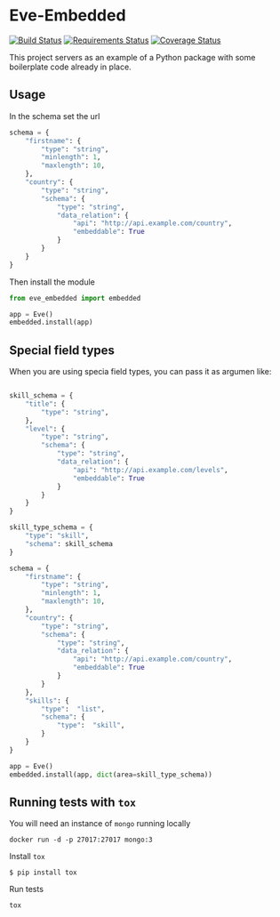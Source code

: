 Eve-Embedded
===========

[![Build Status](https://travis-ci.org/luiscoms/eve-embedded.svg?branch=master)](https://travis-ci.org/luiscoms/eve-embedded)
[![Requirements Status](https://requires.io/github/luiscoms/eve-embedded/requirements.svg?branch=master)](https://requires.io/github/luiscoms/eve-embedded/requirements/?branch=master)
[![Coverage Status](https://coveralls.io/repos/github/luiscoms/eve-embedded/badge.svg?branch=master)](https://coveralls.io/github/luiscoms/eve-embedded?branch=master)

This project servers as an example of a Python package with some boilerplate
code already in place.


Usage
----

In the schema set the url

```python
schema = {
    "firstname": {
        "type": "string",
        "minlength": 1,
        "maxlength": 10,
    },
    "country": {
        "type": "string",
        "schema": {
            "type": "string",
            "data_relation": {
                "api": "http://api.example.com/country",
                "embeddable": True
            }
        }
    }
}
```

Then install the module

```python
from eve_embedded import embedded

app = Eve()
embedded.install(app)
```


Special field types
----

When you are using specia field types, you can pass it as argumen like:

```python

skill_schema = {
    "title": {
        "type": "string",
    },
    "level": {
        "type": "string",
        "schema": {
            "type": "string",
            "data_relation": {
                "api": "http://api.example.com/levels",
                "embeddable": True
            }
        }
    }
}

skill_type_schema = {
    "type": "skill",
    "schema": skill_schema
}

schema = {
    "firstname": {
        "type": "string",
        "minlength": 1,
        "maxlength": 10,
    },
    "country": {
        "type": "string",
        "schema": {
            "type": "string",
            "data_relation": {
                "api": "http://api.example.com/country",
                "embeddable": True
            }
        }
    },
    "skills": {
        "type":  "list",
        "schema": {
            "type":  "skill",
        }
    }
}

app = Eve()
embedded.install(app, dict(area=skill_type_schema))
```

Running tests with `tox`
----

You will need an instance of `mongo` running locally

    docker run -d -p 27017:27017 mongo:3

Install `tox`
```
$ pip install tox
```

Run tests

```
tox
```
